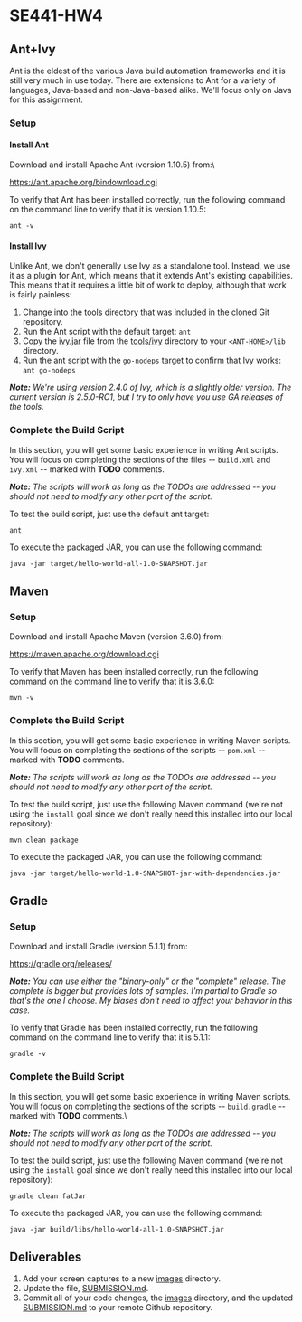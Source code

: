 # SE441-HW4

## Ant+Ivy
Ant is the eldest of the various Java build automation frameworks and it is still very much in use today. There are extensions to Ant for a variety of languages, Java-based and non-Java-based alike. We'll focus only on Java for this assignment.

### Setup

#### Install Ant
Download and install Apache Ant (version 1.10.5) from:\\

https://ant.apache.org/bindownload.cgi

To verify that Ant has been installed correctly, run the following command on the command line to verify that it is version 1.10.5:

```
ant -v
```

#### Install Ivy
Unlike Ant, we don't generally use Ivy as a standalone tool. Instead, we use it as a plugin for Ant, which means that it extends Ant's existing capabilities. This means that it requires a little bit of work to deploy, although that work is fairly painless:

1. Change into the [tools](tools) directory that was included in the cloned Git repository.
2. Run the Ant script with the default target: `ant`
3. Copy the [ivy.jar](tools/ivy/ivy.jar) file from the [tools/ivy](tools/ivy) directory to your `<ANT-HOME>/lib` directory.
4. Run the ant script with the `go-nodeps` target to confirm that Ivy works:
  `ant go-nodeps`

_**Note:** We're using version 2.4.0 of Ivy, which is a slightly older version. The current version is 2.5.0-RC1, but I try to only have you use GA releases of the tools._


### Complete the Build Script
In this section, you will get some basic experience in writing Ant scripts. You will focus on completing the sections of the files -- `build.xml` and `ivy.xml` -- marked with **TODO** comments.

_**Note:** The scripts will work as long as the TODOs are addressed -- you should not need to modify any other part of the script._

To test the build script, just use the default ant target:

```
ant
```

To execute the packaged JAR, you can use the following command:

```
java -jar target/hello-world-all-1.0-SNAPSHOT.jar
```

## Maven
### Setup
Download and install Apache Maven (version 3.6.0) from:

https://maven.apache.org/download.cgi

To verify that Maven has been installed correctly, run the following command on the command line to verify that it is 3.6.0:

```
mvn -v
```

### Complete the Build Script
In this section, you will get some basic experience in writing Maven scripts. You will focus on completing the sections of the scripts -- `pom.xml` -- marked with **TODO** comments.

_**Note:** The scripts will work as long as the TODOs are addressed -- you should not need to modify any other part of the script._

To test the build script, just use the following Maven command (we're not using the `install` goal since we don't really need this installed into our local repository):

```
mvn clean package
```

To execute the packaged JAR, you can use the following command:

```
java -jar target/hello-world-1.0-SNAPSHOT-jar-with-dependencies.jar
```

## Gradle
### Setup
Download and install Gradle (version 5.1.1) from:

https://gradle.org/releases/

_**Note:** You can use either the "binary-only" or the "complete" release. The complete is bigger but provides lots of samples. I'm partial to Gradle so that's the one I choose. My biases don't need to affect your behavior in this case._

To verify that Gradle has been installed correctly, run the following command on the command line to verify that it is 5.1.1:

```
gradle -v
```

### Complete the Build Script
In this section, you will get some basic experience in writing Maven scripts. You will focus on completing the sections of the scripts -- `build.gradle` -- marked with **TODO** comments.\\

_**Note:** The scripts will work as long as the TODOs are addressed -- you should not need to modify any other part of the script._

To test the build script, just use the following Maven command (we're not using the `install` goal since we don't really need this installed into our local repository):

```
gradle clean fatJar
```

To execute the packaged JAR, you can use the following command:

```
java -jar build/libs/hello-world-all-1.0-SNAPSHOT.jar
```


## Deliverables
1. Add your screen captures to a new [images](images) directory.
2. Update the file, [SUBMISSION.md](SUBMISSION.md).
3. Commit all of your code changes, the [images](images) directory, and the updated [SUBMISSION.md](SUBMISSION.md) to your remote Github repository.
